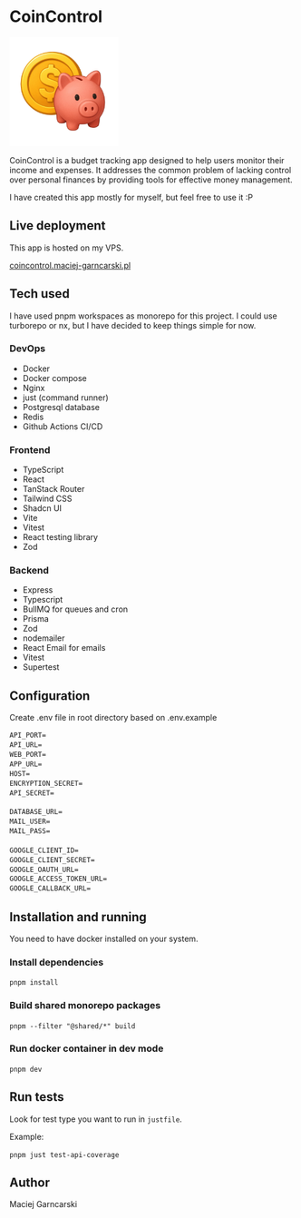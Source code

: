 # CoinControl

<img width="192" height="192" src="https://raw.githubusercontent.com/MaciejGarncarski/coin-control/refs/heads/main/.github/assets/logo.png">

CoinControl is a budget tracking app designed to help users monitor their income and expenses. It addresses the common problem of lacking control over personal finances by providing tools for effective money management.

I have created this app mostly for myself, but feel free to use it :P

## Live deployment

This app is hosted on my VPS.

<a href="https://coincontrol.maciej-garncarski.pl" target="_blank">coincontrol.maciej-garncarski.pl</a>

## Tech used

I have used pnpm workspaces as monorepo for this project. I could use turborepo or nx, but I have decided to keep things simple for now.

### DevOps

- Docker
- Docker compose
- Nginx
- just (command runner)
- Postgresql database
- Redis
- Github Actions CI/CD

### Frontend

- TypeScript
- React
- TanStack Router
- Tailwind CSS
- Shadcn UI
- Vite
- Vitest
- React testing library
- Zod

### Backend

- Express
- Typescript
- BullMQ for queues and cron
- Prisma
- Zod
- nodemailer
- React Email for emails
- Vitest
- Supertest

## Configuration

Create .env file in root directory based on .env.example

```txt
API_PORT=
API_URL=
WEB_PORT=
APP_URL=
HOST=
ENCRYPTION_SECRET=
API_SECRET=

DATABASE_URL=
MAIL_USER=
MAIL_PASS=

GOOGLE_CLIENT_ID=
GOOGLE_CLIENT_SECRET=
GOOGLE_OAUTH_URL=
GOOGLE_ACCESS_TOKEN_URL=
GOOGLE_CALLBACK_URL=
```

## Installation and running

You need to have docker installed on your system.

### Install dependencies

`pnpm install`

### Build shared monorepo packages

`pnpm --filter "@shared/*" build`

### Run docker container in dev mode

`pnpm dev`

## Run tests

Look for test type you want to run in `justfile`.

Example:

`pnpm just test-api-coverage`

## Author

Maciej Garncarski
